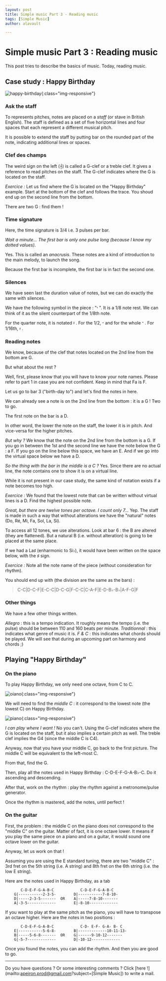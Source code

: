 ```yaml
---
layout: post
title: Simple music Part 3 - Reading music
tags: [Simple Music]
author: alavault

---
```


# Simple music Part 3 : Reading music

This post tries to describe the basics of music. Today, reading music.

## Case study : Happy Birthday

![happy-birthday](/assets/img/posts/Happy_Birthday.png){:class="img-responsive"}


### Ask the staff

To represents pitches, notes are placed on a *staff* (or stave in British English). The staff is defined as a set of five horizontal lines and four spaces that each represent a different musical pitch.

It is possible to extend the staff by putting bar on the rounded part of the note, indicating additional lines or spaces.

### Clef des champs

The weird sign on the left (𝄞) is called a G-clef or a treble clef. It gives a reference to read pitches on the staff. The G-clef indicates where the G is located on the staff.

*Exercice :* Let us find where the G is located on the "Happy Birthday" example. Start at the bottom of the clef and follows the trace. You shoud end up on the second line from the bottom.

There are two G : find them !

### Time signature

Here, the time signature is 3/4 i.e. 3 pulses per bar.

*Wait a minute... The first bar is only one pulse long (because I know my dotted values)*.

Yes. This is called an *anacrusis*. These notes are a kind of introduction to the main melody, to launch the song. 

Because the first bar is incomplete, the first bar is in fact the second one.

### Silences

We have seen last the duration value of notes, but we can do exactly the same with silences.

We have the following symbol in the piece : "𝄾 ". It is a 1/8 note rest. We can think of it as the silent counterpart of the 1/8th note.

For the quarter note, it is notated 𝄽  . For the 1/2, 𝄼   and for the whole 𝄻  . For 1/16th, 𝄿 .

### Reading notes

We know, because of the clef that notes located on the 2nd line from the bottom are G.

But what about the rest ?

Well, first, please know that you will have to know your note names. Please refer to part 1 in case you are not confident. Keep in mind that Fa is F.

Let us go to bar 3 ("birth-day to") and let's find the notes in here.

We can already see a note is on the 2nd line from the bottom : it is a G ! Two to go.

The first note on the bar is a D.

In other word, the lower the note on the staff, the lower it is in pitch. And vice-versa for the higher pitches.

*But why ?* We know that the note on the 2nd line from the bottom is a G. 
If you go in between the 1st and the second line we have the note below the G : a F.
If you go on the line below this space, we have an E. And if we go into the virtual space below we have a D.

*So the thing with the bar in the middle is a C ?* Yes. Since there are no actual line, the note contains one to show it is on a virtual line.

While it is not present in our case study, the same kind of notation exists if a note becomes too high.

*Exercice :* We found that the lowest note that can be written without virtual lines is a D. Find the highest possible note.

*Great, but there are twelve tones per octave. I count only 7...* Yep. The staff is made in such a way that without alterations we have the "natural" notes (Do, Ré, Mi, Fa, Sol, La, Si).

To access all 12 tones, we use alterations. Look at bar 6 : the B are altered (they are flattened). But a natural B (i.e. without alteration) is going to be placed at the same place.

If we had a La♯ (enharmonic to Si♭), it would have been written on the space below, with the ♯ sign.

*Exercice :* Note all the note name of the piece (without consideration for rhythm).

You should end up with (the division are the same as the bars) :

> C-C|D-C-F|E-C-C|D-C-G|F-C-C|C-A-F|E-D-B♭-B♭|A-F-G|F

### Other things

We have a few other things written.

*Allegro* : this is a tempo indication. It roughly means the tempo (i.e. the pulse) should be between 110 and 160 beats per minute.
*Traditionnal* : this indicates what genre of music it is.
*F & C* : this indicates what chords should be played. We will see that during an upcoming part on harmony and chords ;)

## Playing "Happy Birthday"

### On the piano

To play Happy Birthday, we only need one octave, from C to C.

![oiano](/assets/img/posts/piano-keyboard_diagram_2.jpg){:class="img-responsive"}

We will need to find the *middle C* : it correspond to the lowest note (the lowest C) on Happy Birthday.

![piano](/assets/img/posts/middle-c-on-piano-keyboard.png){:class="img-responsive"}

*I can play where I want !* No you can't. Using the G-clef indicates where the G is located on the staff, but it also implies a certain pitch as well. The treble clef implies the G4 (since the middle C is C4).

Anyway, now that you have your middle C, go back to the first picture. The middle C will be equivalent to the left-most C.

From that, find the G.

Then, play all the notes used in Happy Birthday : C-D-E-F-G-A-B♭-C. Do it ascending and descending.

After that, work on the rhythm : play the rhythm against a metronome/pulse generator.

Once the rhythm is mastered, add the notes, until perfect !

### On the guitar

First, the problem : the middle C on the piano does not correspond to the "middle C" on the guitar. Matter of fact, it is one octave lower. It means if you play the same piece on a piano and on a guitar, it would sound one octave lower on the guitar.

Anyway, let us work on that !

Assuming you are using the E standard tuning, there are two "middle C" : 3rd fret on the 5th string (i.e. A string) and 8th fret on the 6th string (i.e. the low E string).

Here are the notes used in Happy Birthday, as a tab

```
       C-D-E-F-G-A-B-C            C-D-E-F-G-A-B-C
    G|-----------2-3-5-        D|-----------7-8-10- 
    D|-----2-3-5-------  OR    A|-----7-8-10-------
    A|-3-5-------------        E|-8-10-------------
```

If you want to play at the same pitch as the piano, you will have to transpose an octave higher. Here are the notes in two positions :

```
       C-D-E-F-G-A-B-C            C-D- E-F- G-A- B- C
    E|-----------5-6-8-        B|-------------10-11-13- 
    B|-----5-6-8-------  OR    G|------9-10-12-------
    G|-5-7-------------        D|-10-12-------------
```

Once you found the notes, you can add the rhythm. And then you are good to go.

---

Do you have questions ? Or some interesting comments ? Click [here !](mailto:apeiron.prod@gmail.com?subject=[Simple Music]) to write a mail.